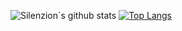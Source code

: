 ![Silenzion`s github stats](https://github-readme-stats.vercel.app/api?username=Silenzion&show_icons=true&theme=radical)
[![Top Langs](https://github-readme-stats.vercel.app/api/top-langs/?username=Silenzion&theme=vue&layout=compact&langs_count=10&hide=html)](https://github.com/anuraghazra/github-readme-stats)

